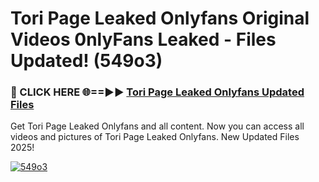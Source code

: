 # Tori Page Leaked Onlyfans Original Videos 0nlyFans Leaked - Files Updated! (549o3)

<h3>🔴 CLICK HERE 🌐==►► <a href="https://tinyurl.com/ehrbuxhb" rel="nofollow">Tori Page Leaked Onlyfans Updated Files</a></h3>

Get Tori Page Leaked Onlyfans and all content. Now you can access all videos and pictures of Tori Page Leaked Onlyfans. New Updated Files 2025!

[![549o3](https://i.imgur.com/lVYEuWS.gif)](https://tinyurl.com/ehrbuxhb)
